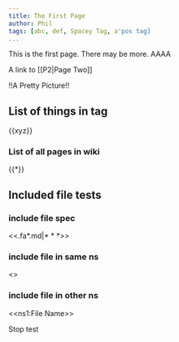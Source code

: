 ```yaml
---
title: The First Page
author: Phil
tags: [abc, def, Spacey Tag, a'pos tag]
...
```


This is the first page. There may be more. AAAA

A link to [[P2|Page Two]]

!!A Pretty Picture!!

## List of things in tag

{{xyz}}

### List of all pages in wiki

{{*}}

## Included file tests

### include file spec  

<<.fa*.md|* * *>>

### include file in same ns

<<file3>>

### include file in other ns

<<ns1:File Name>>

Stop test